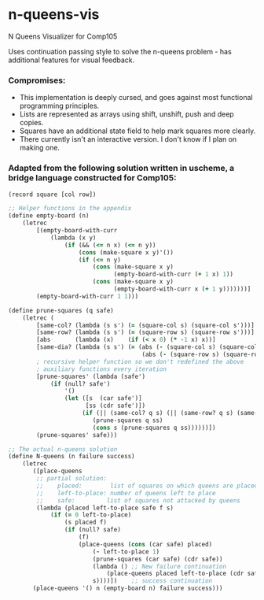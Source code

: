 # n-queens-vis
N Queens Visualizer for Comp105

Uses continuation passing style to solve the n-queens problem - has additional features for visual feedback.

### Compromises:

* This implementation is deeply cursed, and goes against most functional programming principles.
* Lists are represented as arrays using shift, unshift, push and deep copies.
* Squares have an additional state field to help mark squares more clearly.
* There currently isn't an interactive version. I don't know if I plan on making one.

### Adapted from the following solution written in uscheme, a bridge language constructed for Comp105:
```clojure
(record square [col row])

;; Helper functions in the appendix
(define empty-board (n)
	(letrec
		[(empty-board-with-curr
			(lambda (x y)
				(if (&& (<= n x) (<= n y))
					(cons (make-square x y)'())
					(if (<= n y)
						(cons (make-square x y) 
							  (empty-board-with-curr (+ 1 x) 1))
						(cons (make-square x y) 
							  (empty-board-with-curr x (+ 1 y)))))))]
		(empty-board-with-curr 1 1)))

(define prune-squares (q safe)
	(letrec (
		[same-col? (lambda (s s') (= (square-col s) (square-col s')))]
		[same-row? (lambda (s s') (= (square-row s) (square-row s')))]
		[abs       (lambda (x)    (if (< x 0) (* -1 x) x))]
		[same-dia? (lambda (s s') (= (abs (- (square-col s) (square-col s')))
		                              (abs (- (square-row s) (square-row s')))))]
		; recursive helper function so we don't redefined the above
		; auxiliary functions every iteration
		[prune-squares' (lambda (safe')
			(if (null? safe') 
				'()
				(let ([s  (car safe')]
					  [ss (cdr safe')])
				     (if (|| (same-col? q s) (|| (same-row? q s) (same-dia? q s)))
				     	(prune-squares q ss)
				     	(cons s (prune-squares q ss))))))])
	    (prune-squares' safe)))

;; The actual n-queens solution
(define N-queens (n failure success)
    (letrec
       ([place-queens
        ;; partial solution:
        ;;    placed:        list of squares on which queens are placed
        ;;    left-to-place: number of queens left to place
        ;;    safe:         list of squares not attacked by queens
        (lambda (placed left-to-place safe f s)
        	(if (= 0 left-to-place)
        		(s placed f)
        		(if (null? safe)
        			(f)
        			(place-queens (cons (car safe) placed)
        				(- left-to-place 1)
        				(prune-squares (car safe) (cdr safe))
        				(lambda () ;; New failure continuation
        					(place-queens placed left-to-place (cdr safe) f s))
        				s))))])    ;; success continuation
       (place-queens '() n (empty-board n) failure success)))
```

